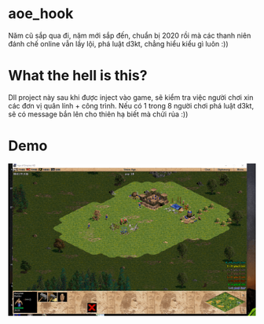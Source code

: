 # aoe_hook
Năm cũ sắp qua đi, năm mới sắp đến, chuẩn bị 2020 rồi mà các thanh niên đánh chế online vẫn lầy lội, phá luật d3kt, chẳng hiểu kiểu gì luôn :))

# What the hell is this?
Dll project này sau khi được inject vào game, sẽ kiểm tra việc người chơi xin các đơn vị quân lính + công trình. Nếu có 1 trong 8 người chơi phá luật d3kt, sẽ có message bắn lên cho thiên hạ biết mà chửi rủa :))


# Demo
[![Demo](https://github.com/28dec/aoe_hook/blob/master/demo.gif)](https://youtu.be/Ft4eIAe2Kx0)

